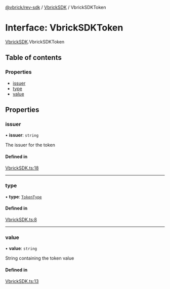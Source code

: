 [@vbrick/rev-sdk](../README.md) / [VbrickSDK](../modules/VbrickSDK.md) / VbrickSDKToken

# Interface: VbrickSDKToken

[VbrickSDK](../modules/VbrickSDK.md).VbrickSDKToken

## Table of contents

### Properties

- [issuer](VbrickSDK.VbrickSDKToken.md#issuer)
- [type](VbrickSDK.VbrickSDKToken.md#type)
- [value](VbrickSDK.VbrickSDKToken.md#value)

## Properties

### issuer

• **issuer**: `string`

The issuer for the token

#### Defined in

[VbrickSDK.ts:18](https://github.com/vbrick/rev-sdk-js/blob/e732619/src/VbrickSDK.ts#L18)

___

### type

• **type**: [`TokenType`](../enums/VbrickSDK.TokenType.md)

#### Defined in

[VbrickSDK.ts:8](https://github.com/vbrick/rev-sdk-js/blob/e732619/src/VbrickSDK.ts#L8)

___

### value

• **value**: `string`

String containing the token value

#### Defined in

[VbrickSDK.ts:13](https://github.com/vbrick/rev-sdk-js/blob/e732619/src/VbrickSDK.ts#L13)
